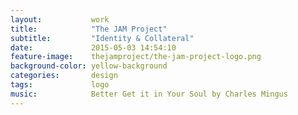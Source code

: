 ```yaml
---
layout:           work
title:            "The JAM Project"
subtitle:         "Identity & Collateral"
date:             2015-05-03 14:54:10
feature-image:    thejamproject/the-jam-project-logo.png
background-color: yellow-background
categories:       design
tags:             logo
music:            Better Get it in Your Soul by Charles Mingus
---
```

